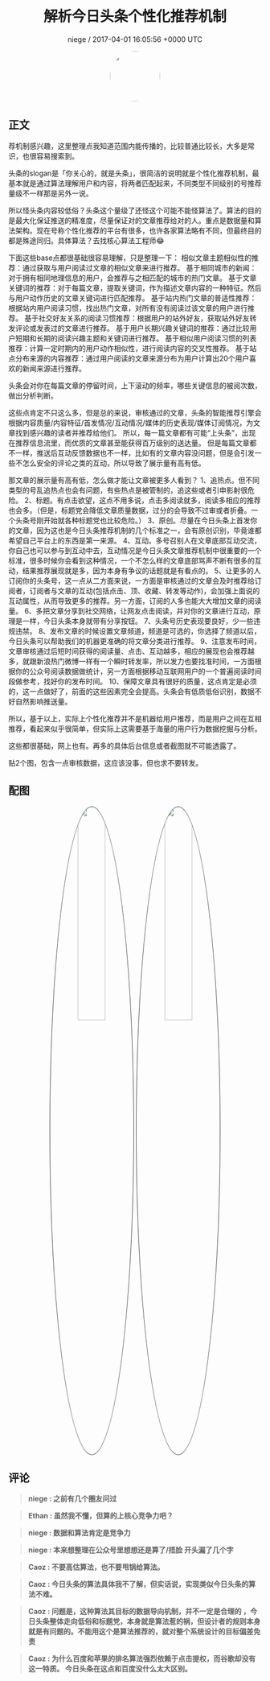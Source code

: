 <h1 align="center">解析今日头条个性化推荐机制</h1>
<p align="center">
    <a>niege / 2017-04-01 16:05:56 &#43;0000 UTC</a>
</p>

<div align="center">
    <img src="https://images.zsxq.com/Fl7mpUdfN6iS8EYQh7lJqU5pnXzI?e=1590940799&amp;token=kIxbL07-8jAj8w1n4s9zv64FuZZNEATmlU_Vm6zD:YB17ai-Kjrn6Km0zdM4CccXkteQ=" width="100" height="100" style="border:1px solid;border-radius:50%; color:#ffffff"/>
</div>

## 正文

<div>
荐机制感兴趣，这里整理点我知道范围内能传播的，比较普通比较长，大多是常识，也很容易搜索到。

头条的slogan是「你关心的，就是头条」，很简洁的说明就是个性化推荐机制，最基本就是通过算法理解用户和内容，将两者匹配起来，不同类型不同级别的号推荐量级不一样那是另外一说。

所以怪头条内容较低俗？头条这个量级了还怪这个可能不能怪算法了。算法的目的是最大化保证推送的精准度，尽量保证对的文章推荐给对的人。重点是数据量和算法架构。现在号称个性化推荐的平台有很多，也许各家算法略有不同，但最终目的都是殊途同归。具体算法？去找核心算法工程师😂

下面这些base点都很基础很容易理解，只是整理一下：
相似文章主题相似性的推荐：通过获取与用户阅读过文章的相似文章来进行推荐。
基于相同城市的新闻：对于拥有相同地理信息的用户，会推荐与之相匹配的城市的热门文章。
基于文章关键词的推荐：对于每篇文章，提取关键词，作为描述文章内容的一种特征。然后与用户动作历史的文章关键词进行匹配推荐。
基于站内热门文章的普适性推荐：根据站内用户阅读习惯，找出热门文章，对所有没有阅读过该文章的用户进行推荐。
基于社交好友关系的阅读习惯推荐：根据用户的站外好友，获取站外好友转发评论或发表过的文章进行推荐。
基于用户长期兴趣关键词的推荐：通过比较用户短期和长期的阅读兴趣主题和关键词进行推荐。
基于相似用户阅读习惯的列表推荐：计算一定时期内的用户动作相似性，进行阅读内容的交叉性推荐。
基于站点分布来源的内容推荐：通过用户阅读的文章来源分布为用户计算出20个用户喜欢的新闻来源进行推荐。

头条会对你在每篇文章的停留时间，上下滚动的频率，哪些关键信息的被阅次数，做出分析判断。

这些点肯定不只这么多，但是总的来说，审核通过的文章，头条的智能推荐引擎会根据内容质量/内容特征/首发情况/互动情况/媒体的历史表现/媒体订阅情况，为文章找到感兴趣的读者并推荐给他们。
所以，每一篇文章都有可能“上头条”，出现在推荐信息流里，而优质的文章甚至能获得百万级别的送达量。
但是每篇文章都不一样，推送后互动反馈数据也不一样，比如有的文章内容没问题，但是会引发一些不怎么安全的评论之类的互动，所以导致了展示量有高有低。

那文章的展示量有高有低，怎么做才能让文章被更多人看到？
1、追热点。但不同类型的号乱追热点也会有问题，有些热点是被管制的，追这些或者引申影射很危险。
2、标题。有点击欲望，这点不用多说，点击多阅读就多，阅读多相应的推荐也会多。（但是，标题党会降低文章质量数据，过分的会导致不过审或者折叠。一个头条号刚开始就各种标题党也比较危险。）
3、原创。尽量在今日头条上首发你的文章，因为这也是今日头条推荐机制的几个标准之一，会有原创识别，毕竟谁都希望自己平台上的东西是第一来源。
4、互动。多号召别人在文章底部互动交流，你自己也可以参与到互动中去，互动情况是今日头条文章推荐机制中很重要的一个标准，很多时候你会看到这种情况，一个不怎么样的文章底部骂声不断有很多的互动，结果推荐展现就是多，因为本身有争议的话题就是有看点的。
5、让更多的人订阅你的头条号，这一点从二方面来说，一方面是审核通过的文章会及时推荐给订阅者，订阅者与文章的互动(包括点击、顶、收藏、转发等动作)，会加强上面说的互动属性，从而导致更多的推荐。另一方面，订阅的人多也能大大增加文章的阅读量。
6、多把文章分享到社交网络，让网友点击阅读，并对你的文章进行互动，原理是一样，今日头条本身就带有分享按钮。
7、头条号历史表现要良好，少一些违规违禁。
8、发布文章的时候设置文章频道，频道是可选的，你选择了频道以后，今日头条可以帮助我们的机器更准确的将文章分类进行推荐。
9、注意发布时间，文章审核通过后短时间获得的阅读量、点击、互动越多，相应的展现也会推荐越多，就跟新浪热门微博一样有一个瞬时转发率，所以发力也要找准时间，一方面根据你的公众号阅读数据做统计，另一方面根据移动互联网用户的一个普遍阅读时间段做参考，找好你的发布时间。
10、保障文章具有很好的质量，这点肯定是必须的，这一点做好了，前面的这些因素完全会提高。头条会有低质低俗识别，数据不好自然影响推送量。

所以，基于以上，实际上个性化推荐并不是机器给用户推荐，而是用户之间在互相推荐，看起来似乎很简单，但实际上这需要基于海量的用户行为数据挖掘与分析。

这些都很基础，网上也有。再多的具体后台信息或者截图就不可能透露了。

贴2个图，包含一点审核数据，这应该没事，但也求不要转发。
</div>

## 配图
<div class="image" align="center">

<img src="https://images.zsxq.com/FlB-dNSSS-WBBpPl4iZoGqNzLXdj?imageMogr2/auto-orient/thumbnail/800x/format/jpg/blur/1x0/quality/75&amp;e=1590940799&amp;token=kIxbL07-8jAj8w1n4s9zv64FuZZNEATmlU_Vm6zD:ayfy3vMs8eUW8fwtitNRT9eL1Fg=" width="33%" height="33%" style="border:1px solid;border-radius:50%; color:#3c3f41"/>

<img src="https://images.zsxq.com/Fih509bHOIJMTgxvNUvCZAoTJFXA?imageMogr2/auto-orient/thumbnail/800x/format/jpg/blur/1x0/quality/75&amp;e=1590940799&amp;token=kIxbL07-8jAj8w1n4s9zv64FuZZNEATmlU_Vm6zD:rrxCxy4qsUF1o_Pb1t7WiQ03ufg=" width="33%" height="33%" style="border:1px solid;border-radius:50%; color:#3c3f41"/>

</div>

## 评论

<div align="left">
<div>

<blockquote >
<span> <strong>niege : 之前有几个圈友问过 </strong></span>
</blockquote>

<blockquote >
<span> <strong>Ethan : 虽然我不懂，但算的上核心竞争力吧？ </strong></span>
</blockquote>

<blockquote >
<span> <strong>niege : 数据和算法肯定是竞争力 </strong></span>
</blockquote>

<blockquote >
<span> <strong>niege : 本来想整理在公众号里想想还是算了/捂脸  开头漏了几个字 </strong></span>
</blockquote>

<blockquote >
<span> <strong>Caoz : 不要高估算法，也不要甩锅给算法。 </strong></span>
</blockquote>

<blockquote >
<span> <strong>Caoz : 今日头条的算法具体我不了解，但实话说，实现类似今日头条的算法不难。 </strong></span>
</blockquote>

<blockquote >
<span> <strong>Caoz : 问题是，这种算法其目标的数据导向机制，并不一定是合理的 ，今日头条整体走向低俗和标题党，本身就是算法惹的祸，但设计者的规则本身就是有问题的。不能用这个是算法推荐的，就对整个系统设计的目标偏差免责 </strong></span>
</blockquote>

<blockquote >
<span> <strong>Caoz : 为什么百度和苹果的排名算法强烈依赖于点击提权，而谷歌却没有这一特质。 今日头条在这点和百度没什么太大区别。 </strong></span>
</blockquote>

</div>
</div>